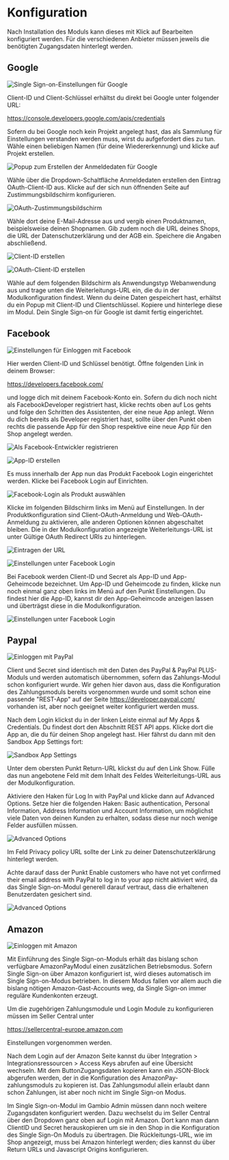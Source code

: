 # Konfiguration 

Nach Installation des Moduls kann dieses mit Klick auf Bearbeiten konfiguriert werden. Für die verschiedenen Anbieter müssen jeweils die benötigten Zugangsdaten hinterlegt werden.

## Google 

![](Bilder/Abb094_SSO_EinstellungenGoogle.png "Single Sign-on-Einstellungen für Google")

Client-ID und Client-Schlüssel erhältst du direkt bei Google unter folgender URL:

https://console.developers.google.com/apis/credentials

Sofern du bei Google noch kein Projekt angelegt hast, das als Sammlung für Einstellungen verstanden werden muss, wirst du aufgefordert dies zu tun. Wähle einen beliebigen Namen \(für deine Wiedererkennung\) und klicke auf Projekt erstellen.

![](Bilder/Abb095_SSO_GoogleAufruf.png "Popup zum Erstellen der Anmeldedaten für Google")

Wähle über die Dropdown-Schaltfläche Anmeldedaten erstellen den Eintrag OAuth-Client-ID aus. Klicke auf der sich nun öffnenden Seite auf Zustimmungsbildschirm konfigurieren.

![](Bilder/Abb096_SSO_OAuth_Zugangsdaten.png "OAuth-Zustimmungsbildschirm")

Wähle dort deine E-Mail-Adresse aus und vergib einen Produktnamen, beispielsweise deinen Shopnamen. Gib zudem noch die URL deines Shops, die URL der Datenschutzerklärung und der AGB ein. Speichere die Angaben abschließend.

![](Bilder/Abb097_SSO_ClientIDErstellen.png "Client-ID erstellen")

![](Bilder/Abb098_SSO_OAuth_Client.png "OAuth-Client-ID erstellen")

Wähle auf dem folgenden Bildschirm als Anwendungstyp Webanwendung aus und trage unten die Weiterleitungs-URL ein, die du in der Modulkonfiguration findest. Wenn du deine Daten gespeichert hast, erhältst du ein Popup mit Client-ID und Clientschlüssel. Kopiere und hinterlege diese im Modul. Dein Single Sign-on für Google ist damit fertig eingerichtet.

## Facebook 

![](Bilder/Abb099_SSO_EinloggenMitFacebook.png "Einstellungen für Einloggen mit Facebook")

Hier werden Client-ID und Schlüssel benötigt. Öffne folgenden Link in deinem Browser:

https://developers.facebook.com/

und logge dich mit deinem Facebook-Konto ein. Sofern du dich noch nicht als FacebookDeveloper registriert hast, klicke rechts oben auf Los gehts und folge den Schritten des Assistenten, der eine neue App anlegt. Wenn du dich bereits als Developer registriert hast, sollte über den Punkt oben rechts die passende App für den Shop respektive eine neue App für den Shop angelegt werden.

![](Bilder/Abb100_SSO_FacebookRegistriert.png "Als Facebook-Entwickler registrieren")

![](Bilder/Abb101_SSO_App_ID_erstellen.png "App-ID erstellen")

Es muss innerhalb der App nun das Produkt Facebook Login eingerichtet werden. Klicke bei Facebook Login auf Einrichten.

![](Bilder/Abb103_SSO_FacebookLoginProdukt.png "Facebook-Login als Produkt auswählen")

Klicke im folgenden Bildschirm links im Menü auf Einstellungen. In der Produktkonfiguration sind Client-OAuth-Anmeldung und Web-OAuth-Anmeldung zu aktivieren, alle anderen Optionen können abgeschaltet bleiben. Die in der Modulkonfiguration angezeigte Weiterleitungs-URL ist unter Gültige OAuth Redirect URIs zu hinterlegen.

![](Bilder/Abb105_SSO_EintragenDerURL.png "Eintragen der URL")

![](Bilder/Abb106_SSO_EinstellungenFacebookLogin.png "Einstellungen unter Facebook Login")

Bei Facebook werden Client-ID und Secret als App-ID und App-Geheimcode bezeichnet. Um App-ID und Geheimcode zu finden, klicke nun noch einmal ganz oben links im Menü auf den Punkt Einstellungen. Du findest hier die App-ID, kannst dir den App-Geheimcode anzeigen lassen und überträgst diese in die Modulkonfiguration.

![](Bilder/Abb107_SSO_EisntellungenFacebookLogin.png "Einstellungen unter Facebook Login")

## Paypal 

![](Bilder/Abb108_SSO_EinloggenMitPayPal.png "Einloggen mit PayPal")

Client und Secret sind identisch mit den Daten des PayPal & PayPal PLUS-Moduls und werden automatisch übernommen, sofern das Zahlungs-Modul schon konfiguriert wurde. Wir gehen hier davon aus, dass die Konfiguration des Zahlungsmoduls bereits vorgenommen wurde und somit schon eine passende "REST-App" auf der Seite https://developer.paypal.com/ vorhanden ist, aber noch geeignet weiter konfiguriert werden muss.

Nach dem Login klickst du in der linken Leiste einmal auf My Apps & Credentials. Du findest dort den Abschnitt REST API apps. Klicke dort die App an, die du für deinen Shop angelegt hast. Hier fährst du dann mit den Sandbox App Settings fort:

![](Bilder/Abb109_SSO_SandboxAppSettings.png "Sandbox App Settings")

Unter dem obersten Punkt Return-URL klickst du auf den Link Show. Fülle das nun angebotene Feld mit dem Inhalt des Feldes Weiterleitungs-URL aus der Modulkonfiguration.

Aktiviere den Haken für Log In with PayPal und klicke dann auf Advanced Options. Setze hier die folgenden Haken: Basic authentication, Personal Information, Address Information und Account Information, um möglichst viele Daten von deinen Kunden zu erhalten, sodass diese nur noch wenige Felder ausfüllen müssen.

![](Bilder/Abb110_SSO_AdvancedOptions.png "Advanced Options")

Im Feld Privacy policy URL sollte der Link zu deiner Datenschutzerklärung hinterlegt werden.

Achte darauf dass der Punkt Enable customers who have not yet confirmed their email address with PayPal to log in to your app nicht aktiviert wird, da das Single Sign-on-Modul generell darauf vertraut, dass die erhaltenen Benutzerdaten gesichert sind.

![](Bilder/Abb111_SSO_AdvancedOptions.png "Advanced Options")

## Amazon 

![](Bilder/Abb112_SSO_EinloggenMitAmazon.png "Einloggen mit Amazon")

Mit Einführung des Single Sign-on-Moduls erhält das bislang schon verfügbare AmazonPayModul einen zusätzlichen Betriebsmodus. Sofern Single Sign-on über Amazon konfiguriert ist, wird dieses automatisch im Single Sign-on-Modus betrieben. In diesem Modus fallen vor allem auch die bislang nötigen Amazon-Gast-Accounts weg, da Single Sign-on immer reguläre Kundenkonten erzeugt.

Um die zugehörigen Zahlungsmodule und Login Module zu konfigurieren müssen im Seller Central unter

https://sellercentral-europe.amazon.com

Einstellungen vorgenommen werden.

Nach dem Login auf der Amazon Seite kannst du über Integration \> Integrationsressourcen \> Access Keys abrufen auf eine Übersicht wechseln. Mit dem ButtonZugangsdaten kopieren kann ein JSON-Block abgerufen werden, der in die Konfiguration des AmazonPay-zahlungsmoduls zu kopieren ist. Das Zahlungsmodul allein erlaubt dann schon Zahlungen, ist aber noch nicht im Single Sign-on Modus.

Im Single Sign-on-Modul im Gambio Admin müssen dann noch weitere Zugangsdaten konfiguriert werden. Dazu wechselst du im Seller Central über den Dropdown ganz oben auf Login mit Amazon. Dort kann man dann ClientID und Secret herauskopieren um sie in den Shop in die Konfiguration des Single Sign-On Moduls zu übertragen. Die Rückleitungs-URL, wie im Shop angezeigt, muss bei Amazon hinterlegt werden; dies kannst du über Return URLs und Javascript Origins konfigurieren.



